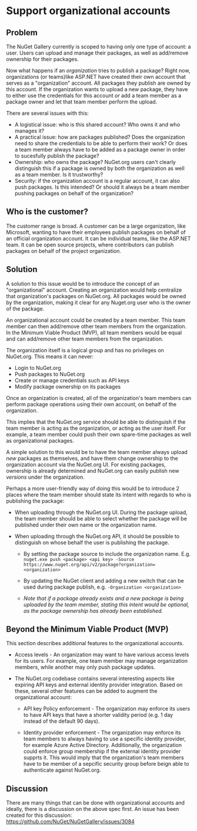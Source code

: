 # Support organizational accounts

## Problem

The NuGet Gallery currently is scoped to having only one type of account: a user. Users can upload and manage their packages, as well as add/remove ownership for their packages.

Now what happens if an _organization_ tries to publish a package? Right now, organizations (or teams)like ASP.NET have created their own account that serves as a "organization" account. All packages they publish are owned by this account. If the organization wants to upload a new package, they have to either use the credentials for this account _or_ add a team member as a package owner and let that team member perform the upload.

There are several issues with this:

* A logistical issue: who is this shared account? Who owns it and who manages it?
* A practical issue: how are packages published? Does the organization need to share the credentials to be able to perform their work? Or does a team member always have to be added as a package owner in order to sucesfully publish the package?
* Ownership: who owns the package? NuGet.org users can't clearly distinguish this if a package is owned by both the organization as well as a team member. Is it trustworthy?
* Security: if the organization account is a regular account, it can also push packages. Is this intended? Or should it always be a team member pushing packages on behalf of the organization?

## Who is the customer?

The customer range is broad. A customer can be a large organization, like Microsoft, wanting to have their employees publish packages on behalf of an official organization account. It can be individual teams, like the ASP.NET team. It can be open source projects, where contributors can publish packages on behalf of the project organization.

## Solution

A solution to this issue would be to introduce the concept of an "organizational" account. Creating an organization would help centralize that organization's packages on NuGet.org. All packages would be owned by the organization, making it clear for any Nuget.org user who is the owner of the package.

An organizational account could be created by a team member. This team member can then add/remove other team members from the organization. In the Minimum Viable Product (MVP), all team members would be equal and can add/remove other team members from the organization.

The organization itself is a logical group and has no privileges on NuGet.org. This means it can never:

* Login to NuGet.org
* Push packages to NuGet.org
* Create or manage credentials such as API keys
* Modify package ownership on its packages

Once an organization is created, all of the organization's team members can perform package operations using their own account, on behalf of the organization.

This implies that the NuGet.org service should be able to distinguish if the team member is acting as the organization, or acting as the user itself. For example, a team member could push their own spare-time packages as well as organizational packages.

A simple solution to this would be to have the team member always upload *new* packages as themselves, and have them change ownership to the organization account via the NuGet.org UI. For existing packages, ownership is already determined and NuGet.org can easily publish new *versions* under the organization.

Perhaps a more user-friendly way of doing this would be to introduce 2 places where the team member should state its intent with regards to who is publishing the package:

* When uploading through the NuGet.org UI. During the package upload, the team member should be able to select whether the package will be published under their own name or the organization name.

* When uploading through the NuGet.org API, it should be possible to distinguish on whose behalf the user is publishing the package.

  * By setting the package source to include the organization name. E.g. `nuget.exe push <package> <api key> -Source https://www.nuget.org/api/v2/package?organization=<organization>`

  * By updating the NuGet client and adding a new switch that can be used during package publish, e.g. `-Organization <organization>`

  * *Note that if a package already exists and a new package is being uploaded by the team member, stating this intent would be optional, as the package ownership has already been established.*

## Beyond the Minimum Viable Product (MVP)

This section describes additional features to the organizational accounts.

* Access levels - An organization may want to have various access levels for its users. For example, one team member may manage organization members, while another may only push package updates.

* The NuGet.org codebase contains several interesting aspects like expiring API keys and external identity provider integration. Based on these, several other features can be added to augment the organizational account:

  * API key Policy enforcement - The organization may enforce its users to have API keys that have a shorter validity period (e.g. 1 day instead of the default 90 days).

  * Identity provider enforcement - The organization may enforce its team members to always having to use a specific identity provider, for example Azure Active Directory. Additionally, the organization could enforce group membership if the external identity provider supprts it. This would imply that the organization's team members have to be member of a sepcific security group before beign able to authenticate against NuGet.org.

## Discussion

There are many things that can be done with organizational accounts and ideally, there is a discussion on the above spec first. An issue has been created for this discussion: https://github.com/NuGet/NuGetGallery/issues/3084